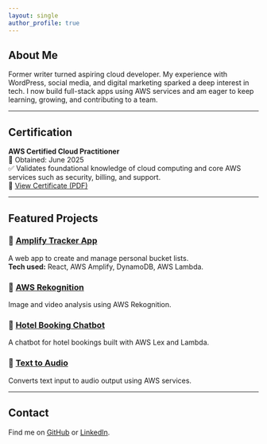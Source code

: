 ```yaml
---
layout: single
author_profile: true
---
```


## About Me

Former writer turned aspiring cloud developer. My experience with WordPress, social media, and digital marketing sparked a deep interest in tech. I now build full-stack apps using AWS services and am eager to keep learning, growing, and contributing to a team.

---

## Certification

**AWS Certified Cloud Practitioner**  
📅 Obtained: June 2025  
✅ Validates foundational knowledge of cloud computing and core AWS services such as security, billing, and support.  
🔗 [View Certificate (PDF)](assets/certifications/AWS%20Certified%20Cloud%20Practitioner.pdf)

---

## Featured Projects

### 🔹 [Amplify Tracker App](https://github.com/Deuche-IT/Muhlenberg/tree/main/projects/amplify-tracker)
A web app to create and manage personal bucket lists.  
**Tech used:** React, AWS Amplify, DynamoDB, AWS Lambda.

### 🔹 [AWS Rekognition](https://github.com/Deuche-IT/Muhlenberg/tree/main/projects/aws-rekognition)
Image and video analysis using AWS Rekognition.

### 🔹 [Hotel Booking Chatbot](https://github.com/Deuche-IT/Muhlenberg/tree/main/projects/booking-chatbot)
A chatbot for hotel bookings built with AWS Lex and Lambda.

### 🔹 [Text to Audio](https://github.com/Deuche-IT/Muhlenberg/tree/main/projects/text-to-audio)
Converts text input to audio output using AWS services.

---

## Contact

Find me on [GitHub](https://github.com/Deuche-IT) or [LinkedIn](https://www.linkedin.com/in/tu-linkedin).

